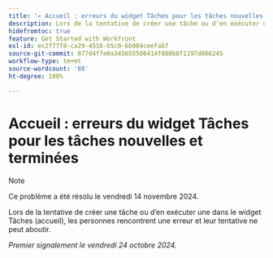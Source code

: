 ```yaml
---
title: '« Accueil : erreurs du widget Tâches pour les tâches nouvelles et terminées »'
description: Lors de la tentative de créer une tâche ou d’en exécuter une dans le widget Tâches (accueil), les personnes rencontrent une erreur et leur tentative ne peut aboutir.
hidefromtoc: true
feature: Get Started with Workfront
exl-id: ec2f77f8-ca29-4516-b5c0-6b084ceefab7
source-git-commit: 877d4ffe0a345655506414f880b8f1197d866245
workflow-type: tm+mt
source-wordcount: '88'
ht-degree: 100%

---
```


# Accueil : erreurs du widget Tâches pour les tâches nouvelles et terminées

>[!NOTE]
>
>Ce problème a été résolu le vendredi 14 novembre 2024.

Lors de la tentative de créer une tâche ou d’en exécuter une dans le widget Tâches (accueil), les personnes rencontrent une erreur et leur tentative ne peut aboutir.

_Premier signalement le vendredi 24 octobre 2024._
